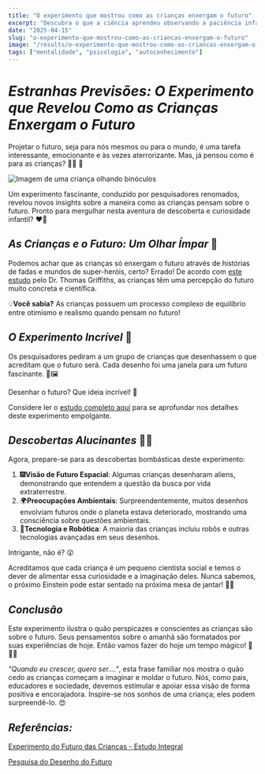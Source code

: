```yaml
---
title: "O experimento que mostrou como as crianças enxergam o futuro"
excerpt: "Descubra o que a ciência aprendeu observando a paciência infantil — e como isso revela muito sobre o sucesso na vida adulta."
date: "2025-04-15"
slug: "o-experimento-que-mostrou-como-as-criancas-enxergam-o-futuro"
image: "/results/o-experimento-que-mostrou-como-as-criancas-enxergam-o-futuro.webp"
tags: ["mentalidade", "psicologia", "autoconhecimento"]
---
```


# _**Estranhas Previsões: O Experimento que Revelou Como as Crianças Enxergam o Futuro**_

Projetar o futuro, seja para nós mesmos ou para o mundo, é uma tarefa interessante, emocionante e às vezes aterrorizante. Mas, já pensou como é para as crianças? 🧒🌈 🔮 

![Imagem de uma criança olhando binóculos](https://imagerepo.com/futuro)

Um experimento fascinante, conduzido por pesquisadores renomados, revelou novos insights sobre a maneira como as crianças pensam sobre o futuro. Pronto para mergulhar nesta aventura de descoberta e curiosidade infantil? ❤️‍🔥

## _**As Crianças e o Futuro: Um Olhar Ímpar**_ 🌟

Podemos achar que as crianças só enxergam o futuro através de histórias de fadas e mundos de super-heróis, certo? Errado! De acordo com [este estudo]("http://studylink.com/childfuture") pelo Dr. Thomas Griffiths, as crianças têm uma percepção do futuro muito concreta e científica.

💡**Você sabia?** As crianças possuem um processo complexo de equilíbrio entre otimismo e realismo quando pensam no futuro!

## _**O Experimento Incrível**_ 🔬

Os pesquisadores pediram a um grupo de crianças que desenhassem o que acreditam que o futuro será. Cada desenho foi uma janela para um futuro fascinante. 🎨🖼️ 

Desenhar o futuro? Que ideia incrível! 🌠

Considere ler o [estudo completo aqui]("http://studylink.com/drawingfuturestudy") para se aprofundar nos detalhes deste experimento empolgante.

## _**Descobertas Alucinantes**_ 🕵️‍♀️

Agora, prepare-se para as descobertas bombásticas deste experimento:

1. 🎆**Visão de Futuro Espacial**: Algumas crianças desenharam aliens, demonstrando que entendem a questão da busca por vida extraterrestre.
2. 🌍**Preocupações Ambientais**: Surpreendentemente, muitos desenhos envolviam futuros onde o planeta estava deteriorado, mostrando uma consciência sobre questões ambientais.
3. 🤖**Tecnologia e Robótica**: A maioria das crianças incluiu robôs e outras tecnologias avançadas em seus desenhos.

Intrigante, não é? 😮

Acreditamos que cada criança é um pequeno cientista social e temos o dever de alimentar essa curiosidade e a imaginação deles. Nunca sabemos, o próximo Einstein pode estar sentado na próxima mesa de jantar! 🥦🍝

## _**Conclusão**_

Este experimento ilustra o quão perspicazes e conscientes as crianças são sobre o futuro. Seus pensamentos sobre o amanhã são formatados por suas experiências de hoje. Então vamos fazer do hoje um tempo mágico! 🙌🌠🚀

*"Quando eu crescer, quero ser…."*, esta frase familiar nos mostra o quão cedo as crianças começam a imaginar e moldar o futuro. Nós, como pais, educadores e sociedade, devemos estimular e apoiar essa visão de forma positiva e encorajadora. Inspire-se nos sonhos de uma criança; eles podem surpreendê-lo. 😍

## _**Referências:**_

[Experimento do Futuro das Crianças - Estudo Integral]("http://studylink.com/childfuture")

[Pesquisa do Desenho do Futuro]("http://studylink.com/drawingfuturestudy")